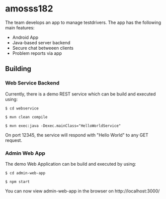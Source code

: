 # amosss182

The team develops an app to manage testdrivers. 
The app has the following main features:
* Android App
* Java-based server backend
* Secure chat betweeen clients
* Problem reports via app

## Building

### Web Service Backend

Currently, there is a demo REST service which can be build and executed using:

`$ cd webservice`

`$ mvn clean compile`

`$ mvn exec:java -Dexec.mainClass="HelloWorldService"`

On port 12345, the service will respond with "Hello World" to any GET request.

### Admin Web App

The demo Web Application can be build and executed by using:

`$ cd admin-web-app`

`$ npm start`

You can now view admin-web-app in the browser on http://localhost:3000/

